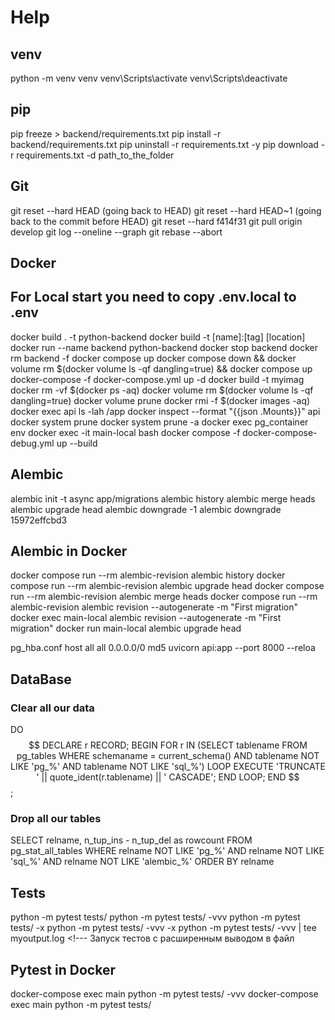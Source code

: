 

# Help

## venv

python -m venv venv
venv\Scripts\activate
venv\Scripts\deactivate

## pip

pip freeze > backend/requirements.txt
pip install -r backend/requirements.txt
pip uninstall -r requirements.txt -y
pip download -r requirements.txt -d path_to_the_folder

## Git
git reset --hard HEAD       (going back to HEAD)
git reset --hard HEAD~1     (going back to the commit before HEAD)
git reset --hard f414f31
git pull origin develop
git log --oneline --graph 
git rebase --abort

## Docker
## For Local start you need  to copy .env.local to .env

docker build . -t python-backend
docker build -t [name]:[tag] [location]
docker run --name backend python-backend
docker stop backend
docker rm backend -f
docker compose up
docker compose down && docker volume rm $(docker volume ls -qf dangling=true) && docker compose up
docker-compose -f docker-compose.yml up -d
docker build -t myimag
docker rm -vf $(docker ps -aq)
docker volume rm $(docker volume ls -qf dangling=true)
docker volume prune
docker rmi -f $(docker images -aq)
docker exec api ls -lah /app
docker inspect --format "{{json .Mounts}}" api
docker system prune
docker system prune -a
docker exec pg_container env
docker exec -it main-local bash
docker compose -f docker-compose-debug.yml up --build



## Alembic

alembic init -t async app/migrations
alembic history
alembic merge heads
alembic upgrade head
alembic downgrade -1
alembic downgrade 15972effcbd3

## Alembic in Docker

docker compose run --rm alembic-revision alembic history
docker compose run --rm alembic-revision alembic upgrade head
docker compose run --rm alembic-revision alembic merge heads
docker compose run --rm alembic-revision alembic revision --autogenerate -m "First migration"
docker exec main-local alembic revision --autogenerate -m "First migration"
docker run main-local alembic upgrade head

pg_hba.conf host all all 0.0.0.0/0 md5
uvicorn api:app --port 8000 --reloa

## DataBase

### Clear all our data

DO $$ DECLARE
    r RECORD;
BEGIN
    FOR r IN (SELECT tablename FROM pg_tables WHERE schemaname = current_schema() AND tablename NOT LIKE 'pg_%' AND tablename NOT LIKE 'sql_%') LOOP
        EXECUTE 'TRUNCATE ' || quote_ident(r.tablename) || ' CASCADE';
    END LOOP;
END $$;

### Drop all our tables

 

SELECT relname, n_tup_ins - n_tup_del as rowcount FROM pg_stat_all_tables
WHERE relname NOT LIKE 'pg_%' AND relname NOT LIKE 'sql_%' 
    AND relname NOT LIKE 'alembic_%'
ORDER BY relname

## Tests

python -m pytest tests/ <!--- Запуск тестов -->
python -m pytest tests/ -vvv <!--- Запуск тестов с расширенным выводом -->
python -m pytest tests/ -x <!--- Запуск тестов до первой ошибки теста -->
python -m pytest tests/ -vvv -x <!--- Запуск тестов с расширенным выводом и до первой ошибки -->
python -m pytest tests/ -vvv | tee myoutput.log <!--- Запуск тестов с расширенным выводом в файл

## Pytest in Docker

docker-compose exec main python -m pytest tests/ -vvv
docker-compose exec main python -m pytest tests/


